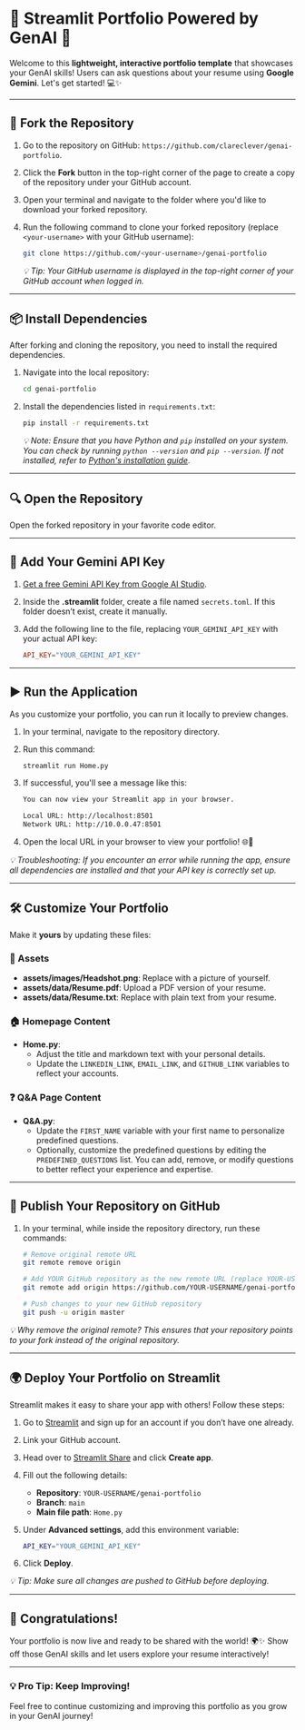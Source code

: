 # 🎉 Streamlit Portfolio Powered by GenAI 🚀

Welcome to this **lightweight, interactive portfolio template** that showcases your GenAI skills! Users can ask questions about your resume using **Google Gemini**. Let's get started! 💻✨

---

## 🚀 Fork the Repository

1. Go to the repository on GitHub: `https://github.com/clareclever/genai-portfolio`.
2. Click the **Fork** button in the top-right corner of the page to create a copy of the repository under your GitHub account.
3. Open your terminal and navigate to the folder where you'd like to download your forked repository.
4. Run the following command to clone your forked repository (replace `<your-username>` with your GitHub username):

   ```bash
   git clone https://github.com/<your-username>/genai-portfolio
   ```

   _💡 Tip: Your GitHub username is displayed in the top-right corner of your GitHub account when logged in._

---

## 📦 Install Dependencies

After forking and cloning the repository, you need to install the required dependencies.

1. Navigate into the local repository:

   ```bash
   cd genai-portfolio
   ```

2. Install the dependencies listed in `requirements.txt`:

   ```bash
   pip install -r requirements.txt
   ```

   _💡 Note: Ensure that you have Python and `pip` installed on your system. You can check by running `python --version` and `pip --version`. If not installed, refer to [Python's installation guide](https://www.python.org/downloads/)._

---

## 🔍 Open the Repository

Open the forked repository in your favorite code editor.

---

## 🔑 Add Your Gemini API Key

1. [Get a free Gemini API Key from Google AI Studio](https://aistudio.google.com/app/apikey).
2. Inside the **.streamlit** folder, create a file named `secrets.toml`. If this folder doesn’t exist, create it manually.
3. Add the following line to the file, replacing `YOUR_GEMINI_API_KEY` with your actual API key:

   ```toml
   API_KEY="YOUR_GEMINI_API_KEY"
   ```

---

## ▶️ Run the Application

As you customize your portfolio, you can run it locally to preview changes.

1. In your terminal, navigate to the repository directory.
2. Run this command:

   ```bash
   streamlit run Home.py
   ```

3. If successful, you'll see a message like this:

   ```bash
   You can now view your Streamlit app in your browser.

   Local URL: http://localhost:8501
   Network URL: http://10.0.0.47:8501
   ```

4. Open the local URL in your browser to view your portfolio! 🌐🎉

_💡 Troubleshooting: If you encounter an error while running the app, ensure all dependencies are installed and that your API key is correctly set up._

---

## 🛠 Customize Your Portfolio

Make it **yours** by updating these files:

### 📸 Assets

- **assets/images/Headshot.png**: Replace with a picture of yourself.
- **assets/data/Resume.pdf**: Upload a PDF version of your resume.
- **assets/data/Resume.txt**: Replace with plain text from your resume.

### 🏠 Homepage Content

- **Home.py**:
  - Adjust the title and markdown text with your personal details.
  - Update the `LINKEDIN_LINK`, `EMAIL_LINK`, and `GITHUB_LINK` variables to reflect your accounts.

### ❓ Q&A Page Content

- **Q&A.py**:
  - Update the `FIRST_NAME` variable with your first name to personalize predefined questions.
  - Optionally, customize the predefined questions by editing the `PREDEFINED_QUESTIONS` list. You can add, remove, or modify questions to better reflect your experience and expertise.

---

## 🚀 Publish Your Repository on GitHub

1. In your terminal, while inside the repository directory, run these commands:

   ```bash
   # Remove original remote URL
   git remote remove origin

   # Add YOUR GitHub repository as the new remote URL (replace YOUR-USERNAME)
   git remote add origin https://github.com/YOUR-USERNAME/genai-portfolio.git

   # Push changes to your new GitHub repository
   git push -u origin master
   ```

_💡 Why remove the original remote? This ensures that your repository points to your fork instead of the original repository._

---

## 🌍 Deploy Your Portfolio on Streamlit

Streamlit makes it easy to share your app with others! Follow these steps:

1. Go to [Streamlit](https://streamlit.io/) and sign up for an account if you don’t have one already.
2. Link your GitHub account.
3. Head over to [Streamlit Share](https://share.streamlit.io/) and click **Create app**.
4. Fill out the following details:
   - **Repository**: `YOUR-USERNAME/genai-portfolio`
   - **Branch**: `main`
   - **Main file path**: `Home.py`
5. Under **Advanced settings**, add this environment variable:

   ```bash
   API_KEY="YOUR_GEMINI_API_KEY"
   ```

6. Click **Deploy**.

_💡 Tip: Make sure all changes are pushed to GitHub before deploying._

---

## 🎉 Congratulations!

Your portfolio is now live and ready to be shared with the world! 🌍✨ Show off those GenAI skills and let users explore your resume interactively!

---

### 💡 Pro Tip: Keep Improving!

Feel free to continue customizing and improving this portfolio as you grow in your GenAI journey!